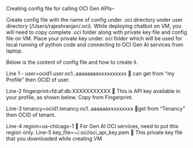 Creating config file for calling OCI Gen APIs–

Create config file with the name of config under .oci directory under user directory (/Users/rajeshranjan/.oci).  While deploying chatbot on VM, you will need to copy complete .oci folder along with private key file and config file on VM.
Place your private key under. oci folder which will be used for local running of python code and connecting to OCI Gen AI services from laptop.


 



















Below is the content of config file and how to create it.

Line 1 - user=ocid1.user.oc1..aaaaaaaaxxxxxxxxxx   can get from “my Profile” then OCID  of user.

 


Line-2 fingerprint=fd:af:db:XXXXXXXXXXX
  This is API key available in your profile, as shown below. Copy from Fingerprint.

 


Line-3 tenancy=ocid1.tenancy.oc1..aaaaaaxxxxxxxxx get from “Tenancy” then OCID of tenant.

 


Line-4 region=us-chicago-1  For Gen AI OCI services, need to put this region only. 
Line-5 key_file=~/.oci/oci_api_key.pem  This private key file that you downloaded while creating VM
